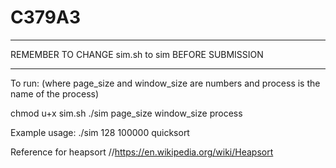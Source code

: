 # C379A3
*****************************************************
REMEMBER TO CHANGE sim.sh to sim BEFORE SUBMISSION
*****************************************************
To run:
(where page_size and window_size are numbers
and process is the name of the process)


chmod u+x sim.sh
./sim page_size window_size process


Example usage:
./sim 128 100000 quicksort

Reference for heapsort //https://en.wikipedia.org/wiki/Heapsort